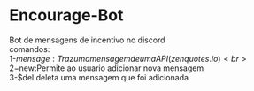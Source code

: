 # Encourage-Bot
Bot de mensagens de incentivo no discord<br>
comandos:<br>
1-$mensage:Traz uma mensagem de uma API(zenquotes.io)<br>
2-$new:Permite ao usuario adicionar nova mensagem<br>
3-$del:deleta uma mensagem que foi adicionada<br>
